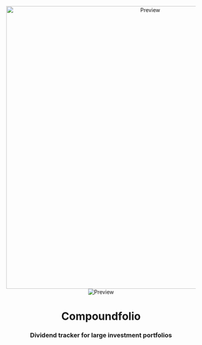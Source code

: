 <p align="center">
  <img width="750" height="750" src="https://user-images.githubusercontent.com/30416868/198287647-8dfaa6e5-1471-4478-b536-6705738e512f.png" alt="Preview">
  </br>
  <img src="https://user-images.githubusercontent.com/30416868/198288445-dcad18fc-269b-4421-9c83-ac6b47ba8b2e.png" alt="Preview">
  <h1 align="center">
    Compoundfolio <br>
    <h3 align="center">Dividend tracker for large investment portfolios</h3>
  </h1>
</p>
